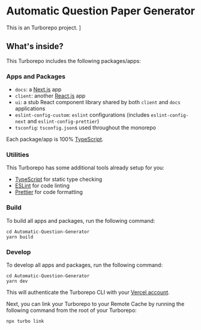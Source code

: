 # Automatic Question Paper Generator
 
This is an Turborepo project.
]

## What's inside?

This Turborepo includes the following packages/apps:

### Apps and Packages

- `docs`: a [Next.js](https://nextjs.org/) app
- `client`: another [React.js](https://reactjs.org/) app
- `ui`: a stub React component library shared by both `client` and `docs` applications
- `eslint-config-custom`: `eslint` configurations (includes `eslint-config-next` and `eslint-config-prettier`)
- `tsconfig`: `tsconfig.json`s used throughout the monorepo

Each package/app is 100% [TypeScript](https://www.typescriptlang.org/).

### Utilities

This Turborepo has some additional tools already setup for you:

- [TypeScript](https://www.typescriptlang.org/) for static type checking
- [ESLint](https://eslint.org/) for code linting
- [Prettier](https://prettier.io) for code formatting

### Build

To build all apps and packages, run the following command:

```
cd Automatic-Question-Generator
yarn build
```

### Develop

To develop all apps and packages, run the following command:

```
cd Automatic-Question-Generator
yarn dev
```


This will authenticate the Turborepo CLI with your [Vercel account](https://vercel.com/docs/concepts/personal-accounts/overview).

Next, you can link your Turborepo to your Remote Cache by running the following command from the root of your Turborepo:

```
npx turbo link
```
